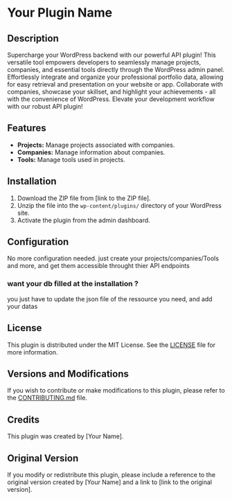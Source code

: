 # Your Plugin Name

## Description

Supercharge your WordPress backend with our powerful API plugin! This versatile tool empowers developers to seamlessly manage projects, companies, and essential tools directly through the WordPress admin panel. Effortlessly integrate and organize your professional portfolio data, allowing for easy retrieval and presentation on your website or app. Collaborate with companies, showcase your skillset, and highlight your achievements - all with the convenience of WordPress. Elevate your development workflow with our robust API plugin!

## Features

- **Projects:** Manage projects associated with companies.
- **Companies:** Manage information about companies.
- **Tools:** Manage tools used in projects.

## Installation

1. Download the ZIP file from [link to the ZIP file].
2. Unzip the file into the `wp-content/plugins/` directory of your WordPress site.
3. Activate the plugin from the admin dashboard.

## Configuration

No more configuration needed. just create your projects/companies/Tools and more, and get them accessible throught thier API endpoints

### want your db filled at the installation ?
you just have to update the json file of the ressource you need, and add your datas  

## License

This plugin is distributed under the MIT License. See the [LICENSE](LICENSE) file for more information.

## Versions and Modifications

If you wish to contribute or make modifications to this plugin, please refer to the [CONTRIBUTING.md](CONTRIBUTING.md) file.

## Credits

This plugin was created by [Your Name].

## Original Version

If you modify or redistribute this plugin, please include a reference to the original version created by [Your Name] and a link to [link to the original version].
